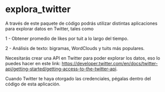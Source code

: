 # explora_twitter

A través de este paquete de código podrás utilizar distintas aplicaciones para explorar datos en Twitter, tales como

1 - Obtener promedio de likes por tuit a lo largo del tiempo.

2 - Análisis de texto: bigramas, WordClouds y tuits más populares. 

Necesitarás crear una API en Twitter para poder explorar los datos, eso lo puedes hacer en este link: https://developer.twitter.com/en/docs/twitter-api/getting-started/getting-access-to-the-twitter-api. 

Cuando Twitter te haya otorgado las credenciales, pégalas dentro del código de esta aplicación.
